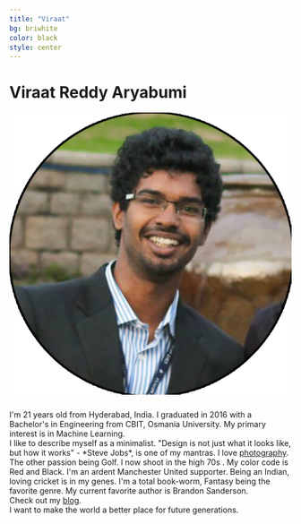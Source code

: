 ```yaml
---
title: "Viraat"
bg: briwhite
color: black
style: center
---
```


# Viraat Reddy Aryabumi

<span class="fa-stack subtlecircle" style="font-size:110px; background:rgba(255,255,255,0.1)">
        <img class="header-img" src="/img/Viraat_circle.png" alt="section icon" />
</span>

<br/>
I'm 21 years old from Hyderabad, India. I graduated in 2016 with a Bachelor's in Engineering from CBIT, Osmania University. My primary interest is in Machine Learning.

<br/>
<!--Currently am learning Python, also familiar with Java and C. I've been on a mission to code everyday. I'm an Android junkie and also a big fan of the Mac.--> I like to describe myself as a minimalist. "Design is not just what it looks like, but how it works"  - *Steve Jobs*, is one of my mantras.
<!--<br/>-->
I love <a href="https://www.facebook.com/varphotography" target="_blank">photography</a>. The other passion being Golf. I now shoot in the high 70s <!--having picked up the game at the <a href="http://www.hyderabadgolfclub.co.in/HGA/Hyderabad_Golf_Club_Home.html" target="_blank">Hyderabad Golf Club</a> aged 9 years old-->. My color code is Red and Black. I'm an ardent Manchester United supporter. Being an Indian, loving cricket is in my genes. I'm a total book-worm, Fantasy being the favorite genre. My current favorite author is Brandon Sanderson.

<br/>
Check out my <a href="https://www.medium.com/@viraat" target="_blank">blog</a>.
<br/>
I want to make the world a better place for future generations.

<!--<h4><a href="/var.pdf" target="_blank">resume</a></h4>-->
